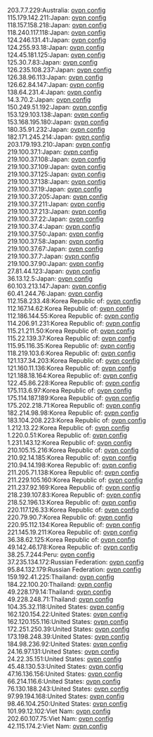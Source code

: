 203.7.7.229:Australia: [ovpn config](vpn/203_7_7_229.ovpn)  
115.179.142.211:Japan: [ovpn config](vpn/115_179_142_211.ovpn)  
118.157.158.218:Japan: [ovpn config](vpn/118_157_158_218.ovpn)  
118.240.117.118:Japan: [ovpn config](vpn/118_240_117_118.ovpn)  
124.246.131.41:Japan: [ovpn config](vpn/124_246_131_41.ovpn)  
124.255.93.18:Japan: [ovpn config](vpn/124_255_93_18.ovpn)  
124.45.181.125:Japan: [ovpn config](vpn/124_45_181_125.ovpn)  
125.30.7.83:Japan: [ovpn config](vpn/125_30_7_83.ovpn)  
126.235.108.237:Japan: [ovpn config](vpn/126_235_108_237.ovpn)  
126.38.96.113:Japan: [ovpn config](vpn/126_38_96_113.ovpn)  
126.62.84.147:Japan: [ovpn config](vpn/126_62_84_147.ovpn)  
138.64.231.4:Japan: [ovpn config](vpn/138_64_231_4.ovpn)  
14.3.70.2:Japan: [ovpn config](vpn/14_3_70_2.ovpn)  
150.249.51.192:Japan: [ovpn config](vpn/150_249_51_192.ovpn)  
153.129.103.138:Japan: [ovpn config](vpn/153_129_103_138.ovpn)  
153.168.195.180:Japan: [ovpn config](vpn/153_168_195_180.ovpn)  
180.35.91.232:Japan: [ovpn config](vpn/180_35_91_232.ovpn)  
182.171.245.214:Japan: [ovpn config](vpn/182_171_245_214.ovpn)  
203.179.193.210:Japan: [ovpn config](vpn/203_179_193_210.ovpn)  
219.100.37.1:Japan: [ovpn config](vpn/219_100_37_1.ovpn)  
219.100.37.108:Japan: [ovpn config](vpn/219_100_37_108.ovpn)  
219.100.37.109:Japan: [ovpn config](vpn/219_100_37_109.ovpn)  
219.100.37.125:Japan: [ovpn config](vpn/219_100_37_125.ovpn)  
219.100.37.138:Japan: [ovpn config](vpn/219_100_37_138.ovpn)  
219.100.37.19:Japan: [ovpn config](vpn/219_100_37_19.ovpn)  
219.100.37.205:Japan: [ovpn config](vpn/219_100_37_205.ovpn)  
219.100.37.211:Japan: [ovpn config](vpn/219_100_37_211.ovpn)  
219.100.37.213:Japan: [ovpn config](vpn/219_100_37_213.ovpn)  
219.100.37.22:Japan: [ovpn config](vpn/219_100_37_22.ovpn)  
219.100.37.4:Japan: [ovpn config](vpn/219_100_37_4.ovpn)  
219.100.37.50:Japan: [ovpn config](vpn/219_100_37_50.ovpn)  
219.100.37.58:Japan: [ovpn config](vpn/219_100_37_58.ovpn)  
219.100.37.67:Japan: [ovpn config](vpn/219_100_37_67.ovpn)  
219.100.37.7:Japan: [ovpn config](vpn/219_100_37_7.ovpn)  
219.100.37.90:Japan: [ovpn config](vpn/219_100_37_90.ovpn)  
27.81.44.123:Japan: [ovpn config](vpn/27_81_44_123.ovpn)  
36.13.12.5:Japan: [ovpn config](vpn/36_13_12_5.ovpn)  
60.103.213.147:Japan: [ovpn config](vpn/60_103_213_147.ovpn)  
60.41.244.76:Japan: [ovpn config](vpn/60_41_244_76.ovpn)  
112.158.233.48:Korea Republic of: [ovpn config](vpn/112_158_233_48.ovpn)  
112.167.14.62:Korea Republic of: [ovpn config](vpn/112_167_14_62.ovpn)  
112.186.144.55:Korea Republic of: [ovpn config](vpn/112_186_144_55.ovpn)  
114.206.91.231:Korea Republic of: [ovpn config](vpn/114_206_91_231.ovpn)  
115.21.211.50:Korea Republic of: [ovpn config](vpn/115_21_211_50.ovpn)  
115.22.139.37:Korea Republic of: [ovpn config](vpn/115_22_139_37.ovpn)  
115.95.116.35:Korea Republic of: [ovpn config](vpn/115_95_116_35.ovpn)  
118.219.103.6:Korea Republic of: [ovpn config](vpn/118_219_103_6.ovpn)  
121.137.34.203:Korea Republic of: [ovpn config](vpn/121_137_34_203.ovpn)  
121.160.11.136:Korea Republic of: [ovpn config](vpn/121_160_11_136.ovpn)  
121.188.18.164:Korea Republic of: [ovpn config](vpn/121_188_18_164.ovpn)  
122.45.86.228:Korea Republic of: [ovpn config](vpn/122_45_86_228.ovpn)  
175.113.6.97:Korea Republic of: [ovpn config](vpn/175_113_6_97.ovpn)  
175.114.187.189:Korea Republic of: [ovpn config](vpn/175_114_187_189.ovpn)  
175.202.218.71:Korea Republic of: [ovpn config](vpn/175_202_218_71.ovpn)  
182.214.98.98:Korea Republic of: [ovpn config](vpn/182_214_98_98.ovpn)  
183.104.208.223:Korea Republic of: [ovpn config](vpn/183_104_208_223.ovpn)  
1.212.13.22:Korea Republic of: [ovpn config](vpn/1_212_13_22.ovpn)  
1.220.0.51:Korea Republic of: [ovpn config](vpn/1_220_0_51.ovpn)  
1.231.143.12:Korea Republic of: [ovpn config](vpn/1_231_143_12.ovpn)  
210.105.15.216:Korea Republic of: [ovpn config](vpn/210_105_15_216.ovpn)  
210.92.14.185:Korea Republic of: [ovpn config](vpn/210_92_14_185.ovpn)  
210.94.14.198:Korea Republic of: [ovpn config](vpn/210_94_14_198.ovpn)  
211.205.71.138:Korea Republic of: [ovpn config](vpn/211_205_71_138.ovpn)  
211.229.105.160:Korea Republic of: [ovpn config](vpn/211_229_105_160.ovpn)  
211.237.92.169:Korea Republic of: [ovpn config](vpn/211_237_92_169.ovpn)  
218.239.107.83:Korea Republic of: [ovpn config](vpn/218_239_107_83.ovpn)  
218.52.196.13:Korea Republic of: [ovpn config](vpn/218_52_196_13.ovpn)  
220.117.126.33:Korea Republic of: [ovpn config](vpn/220_117_126_33.ovpn)  
220.79.90.7:Korea Republic of: [ovpn config](vpn/220_79_90_7.ovpn)  
220.95.112.134:Korea Republic of: [ovpn config](vpn/220_95_112_134.ovpn)  
221.145.19.211:Korea Republic of: [ovpn config](vpn/221_145_19_211.ovpn)  
36.38.62.125:Korea Republic of: [ovpn config](vpn/36_38_62_125.ovpn)  
49.142.46.178:Korea Republic of: [ovpn config](vpn/49_142_46_178.ovpn)  
38.25.7.244:Peru: [ovpn config](vpn/38_25_7_244.ovpn)  
37.235.134.172:Russian Federation: [ovpn config](vpn/37_235_134_172.ovpn)  
95.84.132.179:Russian Federation: [ovpn config](vpn/95_84_132_179.ovpn)  
159.192.41.225:Thailand: [ovpn config](vpn/159_192_41_225.ovpn)  
184.22.100.20:Thailand: [ovpn config](vpn/184_22_100_20.ovpn)  
49.228.179.14:Thailand: [ovpn config](vpn/49_228_179_14.ovpn)  
49.228.248.71:Thailand: [ovpn config](vpn/49_228_248_71.ovpn)  
104.35.32.118:United States: [ovpn config](vpn/104_35_32_118.ovpn)  
162.120.154.22:United States: [ovpn config](vpn/162_120_154_22.ovpn)  
162.120.155.116:United States: [ovpn config](vpn/162_120_155_116.ovpn)  
172.251.250.39:United States: [ovpn config](vpn/172_251_250_39.ovpn)  
173.198.248.39:United States: [ovpn config](vpn/173_198_248_39.ovpn)  
184.98.236.92:United States: [ovpn config](vpn/184_98_236_92.ovpn)  
24.16.97.131:United States: [ovpn config](vpn/24_16_97_131.ovpn)  
24.22.35.151:United States: [ovpn config](vpn/24_22_35_151.ovpn)  
45.48.130.53:United States: [ovpn config](vpn/45_48_130_53.ovpn)  
47.16.136.156:United States: [ovpn config](vpn/47_16_136_156.ovpn)  
66.214.116.6:United States: [ovpn config](vpn/66_214_116_6.ovpn)  
76.130.188.243:United States: [ovpn config](vpn/76_130_188_243.ovpn)  
97.99.194.168:United States: [ovpn config](vpn/97_99_194_168.ovpn)  
98.46.104.250:United States: [ovpn config](vpn/98_46_104_250.ovpn)  
101.99.12.102:Viet Nam: [ovpn config](vpn/101_99_12_102.ovpn)  
202.60.107.75:Viet Nam: [ovpn config](vpn/202_60_107_75.ovpn)  
42.115.174.2:Viet Nam: [ovpn config](vpn/42_115_174_2.ovpn)  
